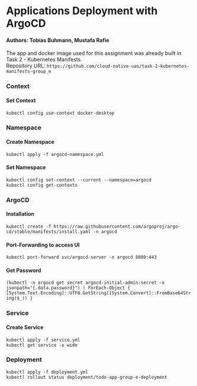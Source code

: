 # Applications Deployment with ArgoCD
#### Authors: Tobias Buhmann, Mustafa Rafie
The app and docker image used for this assignment was already built in Task 2 - Kubernetes Manifests. \
Repository URL: `https://github.com/cloud-native-uas/task-2-kubernetes-manifests-group_e`

### Context
#### Set Context
`kubectl config use-context docker-desktop`

### Namespace
#### Create Namespace
`kubectl apply -f argocd-namespace.yml`

#### Set Namespace
`kubectl config set-context --current --namespace=argocd` \
`kubectl config get-contexts`

### ArgoCD
#### Installation
`kubectl create -f https://raw.githubusercontent.com/argoproj/argo-cd/stable/manifests/install.yaml -n argocd`

#### Port-Forwarding to access UI
`kubectl port-forward svc/argocd-server -n argocd 8080:443`

#### Get Password
`(kubectl -n argocd get secret argocd-initial-admin-secret -o jsonpath="{.data.password}") | ForEach-Object { [System.Text.Encoding]::UTF8.GetString([System.Convert]::FromBase64String($_)) }`

### Service
#### Create Service
`kubectl apply -f service.yml` \
`kubectl get service -o wide`

### Deployment
`kubectl apply -f deployment.yml` \
`kubectl rollout status deployment/todo-app-group-e-deployment`